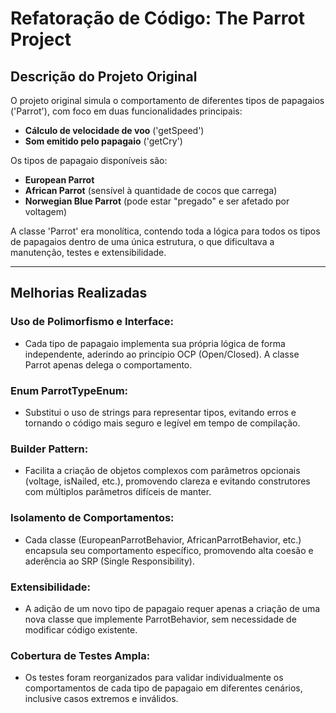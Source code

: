 # Refatoração de Código: The Parrot Project

## Descrição do Projeto Original
O projeto original simula o comportamento de diferentes tipos de papagaios ('Parrot'), com foco em duas funcionalidades principais:

- **Cálculo de velocidade de voo** ('getSpeed')
- **Som emitido pelo papagaio** ('getCry')

Os tipos de papagaio disponíveis são:

- **European Parrot**
- **African Parrot** (sensível à quantidade de cocos que carrega)
- **Norwegian Blue Parrot** (pode estar "pregado" e ser afetado por voltagem)

A classe 'Parrot' era monolítica, contendo toda a lógica para todos os tipos de papagaios dentro de uma única estrutura, o que dificultava a manutenção, testes e extensibilidade.

---

## Melhorias Realizadas

### Uso de Polimorfismo e Interface:
- Cada tipo de papagaio implementa sua própria lógica de forma independente, aderindo ao princípio OCP (Open/Closed). A classe Parrot apenas delega o comportamento.

### Enum ParrotTypeEnum:
- Substitui o uso de strings para representar tipos, evitando erros e tornando o código mais seguro e legível em tempo de compilação.

### Builder Pattern:
- Facilita a criação de objetos complexos com parâmetros opcionais (voltage, isNailed, etc.), promovendo clareza e evitando construtores com múltiplos parâmetros difíceis de manter.

### Isolamento de Comportamentos:
- Cada classe (EuropeanParrotBehavior, AfricanParrotBehavior, etc.) encapsula seu comportamento específico, promovendo alta coesão e aderência ao SRP (Single Responsibility).

### Extensibilidade:
- A adição de um novo tipo de papagaio requer apenas a criação de uma nova classe que implemente ParrotBehavior, sem necessidade de modificar código existente.

### Cobertura de Testes Ampla:
- Os testes foram reorganizados para validar individualmente os comportamentos de cada tipo de papagaio em diferentes cenários, inclusive casos extremos e inválidos.
